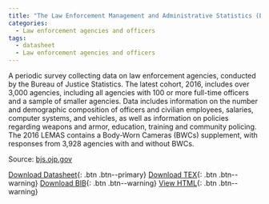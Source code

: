 ```yaml
---
title: "The Law Enforcement Management and Administrative Statistics (LEMAS)"
categories:
  - Law enforcement agencies and officers
tags:
  - datasheet
  - Law enforcement agencies and officers
---
```


A periodic survey collecting data on law enforcement agencies, conducted by the Bureau of Justice Statistics. The latest cohort, 2016, includes over 3,000 agencies, including all agencies with 100 or more full-time officers and a sample of smaller agencies. Data includes information on the number and demographic composition of officers and civilian employees, salaries, computer systems, and vehicles, as well as information on policies regarding weapons and armor, education, training and community policing. The 2016 LEMAS contains a Body-Worn Cameras (BWCs) supplement, with responses from 3,928 agencies with and without BWCs.

Source: [bjs.ojp.gov](https://bjs.ojp.gov/data-collection/law-enforcement-management-and-administrative-statistics-lemas)

[Download Datasheet](/assets/Datasheets/LEMAS.pdf){: .btn .btn--primary}
[Download TEX](/assets/Datasheets_Source/LEMAS_datasheet.tex){: .btn .btn--warning}
[Download BIB](/assets/Datasheets_Source/LEMAS_datasheet.bib){: .btn .btn--warning}
[View HTML](/assets/Datasheets_Html/LEMAS_datasheet.tex.html){: .btn .btn--warning}
